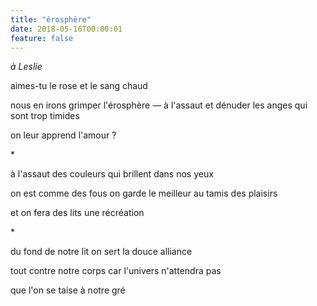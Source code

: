 ```yaml
---
title: "érosphère"
date: 2018-05-16T00:00:01
feature: false
---
```


*à Leslie*

aimes-tu le rose
et le sang chaud

nous en irons grimper l'érosphère — à l'assaut
et dénuder les anges qui sont trop timides

on leur apprend l'amour ?

\*

à l'assaut des couleurs
qui brillent dans nos yeux

on est comme des fous
on garde le meilleur au tamis des plaisirs

et on fera des lits une récréation

\*

du fond de notre lit
on sert la douce alliance

tout contre notre corps
car l'univers n'attendra pas

que l'on se taise à notre gré
